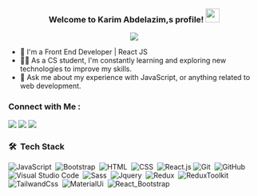 
<!-- <img width="250" align="right" src="https://c.tenor.com/_DOBjnGspYAAAAAM/code-coding.gif"> -->

<h3 align="center">
  Welcome to Karim Abdelazim,s profile!
  <img src="https://media.giphy.com/media/hvRJCLFzcasrR4ia7z/giphy.gif" width="28">
</h3>

<!-- Typing SVG by DenverCoder1 - https://github.com/DenverCoder1/readme-typing-svg -->
<p align="center">
   <img src="https://readme-typing-svg.demolab.com/?lines=+{وَ+قُلْ+رَبِّ+زِدْنِي+عِلْماً}+قال+تعالى" style="color:black" />
</p> 

- 🏢 I'm a Front End Developer | React JS
- 👨‍💻 As a CS student, I'm constantly learning and exploring new technologies to improve my skills.
- 💬 Ask me about my experience with JavaScript, or anything related to web development.


### Connect with Me :

<a href="https:https://www.linkedin.com/feed/" target="_blank"><img src="https://img.shields.io/badge/-Karim%20Abdelazim-0077B5?style=for-the-badge&logo=Linkedin&logoColor=white"/></a>
<a href="https://t.me/Karimabdelazim" target="_blank"><img src="https://img.shields.io/badge/-Karim%20Abdelazim-0077B5?style=for-the-badge&logo=Telegram&logoColor=white"/></a>
<a href="https://www.facebook.com/" target="_blank"><img src="https://img.shields.io/badge/-Karim%20Abdelazim-0077B5?style=for-the-badge&logo=Facebook&logoColor=white"/></a>
### 🛠 &nbsp;Tech Stack
![JavaScript](https://img.shields.io/badge/-JavaScript-05122A?style=flat&logo=javascript)&nbsp;
![Bootstrap](https://img.shields.io/badge/-Bootstrap-05122A?style=flat&logo=bootstrap&logoColor=563D7C)&nbsp;
![HTML](https://img.shields.io/badge/-HTML-05122A?style=flat&logo=HTML5)&nbsp;
![CSS](https://img.shields.io/badge/-CSS-05122A?style=flat&logo=CSS3&logoColor=1572B6)&nbsp;
![React.js](https://img.shields.io/badge/-React-05122A?style=flat&logo=react)
![Git](https://img.shields.io/badge/-Git-05122A?style=flat&logo=git)&nbsp;
![GitHub](https://img.shields.io/badge/-GitHub-05122A?style=flat&logo=github)&nbsp;
![Visual Studio Code](https://img.shields.io/badge/-Visual%20Studio%20Code-05122A?style=flat&logo=visual-studio-code&logoColor=007ACC)&nbsp;
![Sass](https://img.shields.io/badge/-Sass-05122A?style=flat&logo=sass)&nbsp;
![Jquery](https://img.shields.io/badge/-Jquery-05122A?style=flat&logo=jquery)&nbsp;
![Redux](https://img.shields.io/badge/-Redux-05122A?style=flat&logo=Redux)&nbsp;
![ReduxToolkit](https://img.shields.io/badge/-ReduxToolkit-05122A?style=flat&logo=ReduxToolkit)&nbsp;
![TailwandCss](https://img.shields.io/badge/-TailwandCss-05122A?style=flat&logo=TailwandCss)&nbsp;
![MaterialUi](https://img.shields.io/badge/-MaterialUi-05122A?style=flat&logo=MaterialUi)&nbsp;
![React_Bootstrap](https://img.shields.io/badge/-React_Bootstrap-05122A?style=flat&logo=React_Bootstrap)&nbsp;




